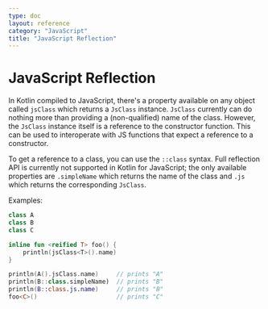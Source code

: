 ```yaml
---
type: doc
layout: reference
category: "JavaScript"
title: "JavaScript Reflection"
---
```


# JavaScript Reflection

In Kotlin compiled to JavaScript, there's a property available
on any object called `jsClass` which returns a `JsClass` instance. `JsClass` currently can do nothing more than providing
a (non-qualified) name of the class. However, the `JsClass` instance itself is a reference to the constructor function.
This can be used to interoperate with JS functions that expect a reference to a constructor.

To get a reference to a class, you can use the `::class` syntax. Full reflection API is currently not supported
in Kotlin for JavaScript; the only available properties are `.simpleName` which returns the name of the class
and `.js` which returns the corresponding `JsClass`.

Examples:

``` kotlin
class A
class B
class C

inline fun <reified T> foo() {
    println(jsClass<T>().name)
}

println(A().jsClass.name)     // prints "A"
println(B::class.simpleName)  // prints "B"
println(B::class.js.name)     // prints "B"
foo<C>()                      // prints "C"
```
